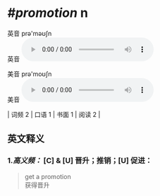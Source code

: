 # ***\#promotion*** n
英音 prə'məʊʃn  
英音
<audio src="./media/promotion-B.aac" controls="controls"></audio>

美音 prə'moʊʃn  
美音
<audio src="./media/promotion.aac" controls="controls"></audio>



| 词频 2 | 口语 1 | 书面 1 | 阅读 2 |  

英文释义
---
### 1.*高义频：* **[C] & [U] 晋升；推销；[U] 促进：**  

 > get a promotion   
 > 获得晋升    


